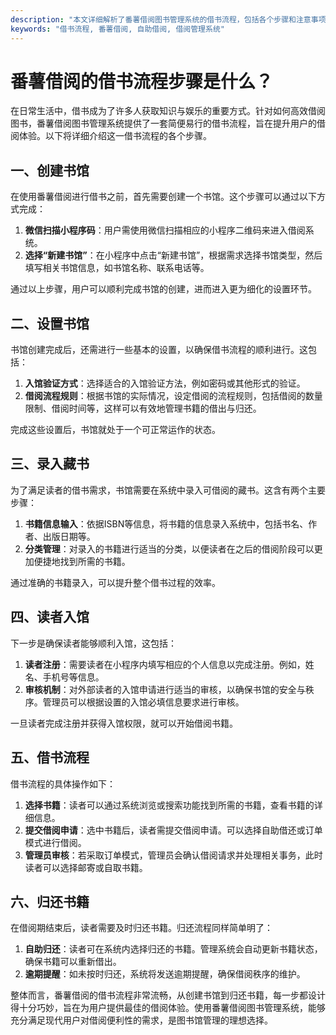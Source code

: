 ```yaml
---
description: "本文详细解析了番薯借阅图书管理系统的借书流程，包括各个步骤和注意事项，为用户提供清晰的操作指南。"
keywords: "借书流程, 番薯借阅, 自助借阅, 借阅管理系统"
---
```

# 番薯借阅的借书流程步骤是什么？

在日常生活中，借书成为了许多人获取知识与娱乐的重要方式。针对如何高效借阅图书，番薯借阅图书管理系统提供了一套简便易行的借书流程，旨在提升用户的借阅体验。以下将详细介绍这一借书流程的各个步骤。

## 一、创建书馆

在使用番薯借阅进行借书之前，首先需要创建一个书馆。这个步骤可以通过以下方式完成：

1. **微信扫描小程序码**：用户需使用微信扫描相应的小程序二维码来进入借阅系统。
2. **选择“新建书馆”**：在小程序中点击“新建书馆”，根据需求选择书馆类型，然后填写相关书馆信息，如书馆名称、联系电话等。

通过以上步骤，用户可以顺利完成书馆的创建，进而进入更为细化的设置环节。

## 二、设置书馆

书馆创建完成后，还需进行一些基本的设置，以确保借书流程的顺利进行。这包括：

1. **入馆验证方式**：选择适合的入馆验证方法，例如密码或其他形式的验证。
2. **借阅流程规则**：根据书馆的实际情况，设定借阅的流程规则，包括借阅的数量限制、借阅时间等，这样可以有效地管理书籍的借出与归还。

完成这些设置后，书馆就处于一个可正常运作的状态。

## 三、录入藏书

为了满足读者的借书需求，书馆需要在系统中录入可借阅的藏书。这含有两个主要步骤：

1. **书籍信息输入**：依据ISBN等信息，将书籍的信息录入系统中，包括书名、作者、出版日期等。
2. **分类管理**：对录入的书籍进行适当的分类，以便读者在之后的借阅阶段可以更加便捷地找到所需的书籍。

通过准确的书籍录入，可以提升整个借书过程的效率。

## 四、读者入馆

下一步是确保读者能够顺利入馆，这包括：

1. **读者注册**：需要读者在小程序内填写相应的个人信息以完成注册。例如，姓名、手机号等信息。
2. **审核机制**：对外部读者的入馆申请进行适当的审核，以确保书馆的安全与秩序。管理员可以根据设置的入馆必填信息要求进行审核。

一旦读者完成注册并获得入馆权限，就可以开始借阅书籍。

## 五、借书流程

借书流程的具体操作如下：

1. **选择书籍**：读者可以通过系统浏览或搜索功能找到所需的书籍，查看书籍的详细信息。
2. **提交借阅申请**：选中书籍后，读者需提交借阅申请。可以选择自助借还或订单模式进行借阅。
3. **管理员审核**：若采取订单模式，管理员会确认借阅请求并处理相关事务，此时读者可以选择邮寄或自取书籍。

## 六、归还书籍

在借阅期结束后，读者需要及时归还书籍。归还流程同样简单明了：

1. **自助归还**：读者可在系统内选择归还的书籍。管理系统会自动更新书籍状态，确保书籍可以重新借出。
2. **逾期提醒**：如未按时归还，系统将发送逾期提醒，确保借阅秩序的维护。

整体而言，番薯借阅的借书流程非常流畅，从创建书馆到归还书籍，每一步都设计得十分巧妙，旨在为用户提供最佳的借阅体验。使用番薯借阅图书管理系统，能够充分满足现代用户对借阅便利性的需求，是图书馆管理的理想选择。
